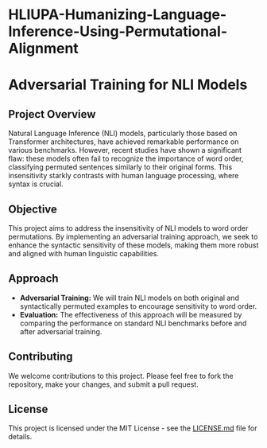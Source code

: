 # HLIUPA-Humanizing-Language-Inference-Using-Permutational-Alignment

# Adversarial Training for NLI Models

## Project Overview
Natural Language Inference (NLI) models, particularly those based on Transformer architectures, have achieved remarkable performance on various benchmarks. However, recent studies have shown a significant flaw: these models often fail to recognize the importance of word order, classifying permuted sentences similarly to their original forms. This insensitivity starkly contrasts with human language processing, where syntax is crucial.

## Objective
This project aims to address the insensitivity of NLI models to word order permutations. By implementing an adversarial training approach, we seek to enhance the syntactic sensitivity of these models, making them more robust and aligned with human linguistic capabilities.

## Approach
- **Adversarial Training:** We will train NLI models on both original and syntactically permuted examples to encourage sensitivity to word order.
- **Evaluation:** The effectiveness of this approach will be measured by comparing the performance on standard NLI benchmarks before and after adversarial training.

## Contributing
We welcome contributions to this project. Please feel free to fork the repository, make your changes, and submit a pull request.

## License
This project is licensed under the MIT License - see the [LICENSE.md](LICENSE.md) file for details.
